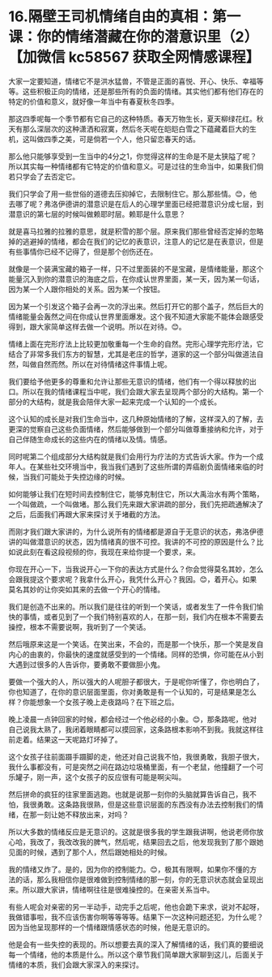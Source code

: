 # 16.隔壁王司机情绪自由的真相：第一课：你的情绪潜藏在你的潜意识里（2）【加微信 kc58567 获取全网情感课程】

大家一定要知道，情绪它不是洪水猛兽，不管是正面的喜悦、开心、快乐、幸福等等。这些积极正向的情绪，还是那些所有的负面的情绪。其实他们都有他们存在的特定的价值和意义，就好像一年当中有春夏秋冬四季。

那这四季呢每一个季节都有它自己的这种特质。春天万物生长，夏天柳绿花红。秋天有那么深层次的这种潇洒和寂寞，然后冬天呢在皑皑白雪之下蕴藏着巨大的生机，这叫做四季之美，可是倘若一个人，他只留恋春天的话。

那么他只能够享受到一生当中的4分之1，你觉得这样的生命是不是太狭隘了呢？所以其实每一种情绪都有它特定的价值和意义。可是过往的生命当中，如果我们倘若只学会了去否定它。

我们只学会了用一些世俗的道德去压抑掉它，去限制住它。那么那些情。😊，他去哪了呢？弗洛伊德讲的潜意识是在后人的心理学里面已经把潜意识分成七层，到潜意识的第七层的时候叫做赖耶时层。赖耶是什么意思？

就是喜马拉雅的拉雅的意思，就是积雪的那个层。原来我们那些曾经否定掉的忽略掉的逃避掉的情绪，都会在我们的记忆的表意识，注意人的记忆是在表意识，但是有些事情你已经不记得了，但是那个创伤还在。

就像是一个装满宝藏的箱子一样，只不过里面装的不是宝藏，是情绪能量，那这个能量沉入到你的潜意识的海底之后，在你成认世界里面，某一天，因为某一句话，因为某一个人跟你相处的关系。因为某一个按钮。

因为某一个引发这个箱子会再一次的浮出来。然后打开它的那个盖子，然后巨大的情绪能量会轰然之间在你成认世界里面爆发。这个我不知道大家能不能体会跟感受得到，跟大家简单这样去做一个说明。所以在对待。😊。

情绪上面在完形疗法上比较更加敬重每一个生命的自然。完形心理学完形疗法，它结合了非常多我们东方的智慧，尤其是老庄的哲学，道家的这一个部分叫做道法自然，叫做自然而然。所以在对待情绪这件事情上呢。

我们要给予他更多的尊重和允许让那些无意识的情绪，他们有一个得以释放的出口。所以在我的情绪课程当中呢，我们会跟大家去呈现两个部分的大结构。第一个部分的大结构，就是我会陪伴大家一起来完成一个认知的一个成长。

这个认知的成长是对我们生命当中，这几种原始情绪的了解，这样深入的了解，去更深的觉察自己这些负面情绪，然后能够做到一个部分叫做尊重接纳和允许，对于自己伴随生命成长的这些内在的情绪以及情。情感。

同时呢第二个组成部分大结构就是我们会用行为疗法的方式告诉大家。作为一个成年人。在某些社交环境当中，我当我们遇到了这些所谓的弄癌剧负面情绪来临的时候，当我们可能处于失控边缘的时候。

如何能够让我们在短时间去控制住它，能够克制住它，所以大禹治水有两个策略，一个叫做疏，一个叫做堵。那么我们先来跟大家讲疏的部分，我们先把疏通解决了之后，后面我们再跟大家来探讨关于堵截的方法。

而刚才我们跟大家讲的，为什么说所有的情绪都是源自于无意识的状态，弗洛伊德讲的叫做潜意识的状态，因为情绪真的很不可控。我讲的不可控的原因是什么？比如说此刻在看这段视频的你，我现在来给你提一个要求，来。

你现在开心一下，当我说开心一下你的表达方式是什么？你会觉得莫名其妙，怎么会跟我提这个要求呢？我拿什么开心，我凭什么开心？我因。😊，着开心。如果莫名其妙的让你突如其来的去做一个开心的情绪。

我们是创造不出来的。所以我们是往往的听到一个笑话，或者发生了一件令我们愉快的事情，或者见到了一个我们特别喜欢的人，在那一刻，我们内在根本不需要去操控，根本不需要说啊，我听到了一个笑话。

然后哦原来这是一个笑话。在笑出来，不会的，而是那一个快乐，那一个笑是发自内心的由衷的，你最快的速度就感受到的一个情绪。同样的恐惧，你可能在从小到大遇到过很多的人告诉你，要勇敢不要做胆小鬼。

要做一个强大的人，所以强大的人呢胆子都很大，于是呢你听懂了，你也明白了，你也知道了，在你的意识层面里面，你对勇敢是有一个认知的，可是结果是怎么样？你能想象一个女孩子晚上走夜路吗？在下班之后。

晚上凌晨一点钟回家的时候，都会经过一个他必经的小象。😊，那条路呢，他对自己说我太熟了，我闭着眼睛都可以摸回家，这条路根本影响不到我。我就这样往前走着。结果这一天呢路灯坏掉了。

这个女孩子往前面蹑手蹑脚的走，他还对自己说我不怕，我很勇敢，我胆子很大，我什么事都没有，可是突然之间在路边垃圾桶里面，有一个老鼠，他撞翻了一个可乐罐子，刚一声，这个女孩子的反应很有可能是啊尖叫。

然后拼命的疯狂的往家里面逃跑。也就是说那一刻你的头脑就算告诉自己，我不怕，我很勇敢。这条路我很熟，但是这些意识层面的东西没有办法去控制我们的情绪，在那一刻让她不释放出来，对吗？

所以大多数的情绪反应是无意识的。这就是很多我的学生跟我讲啊，他说老师你放心哈，我改了，我改改我的脾气，然后呢，结果回去之后，他发现我到了那个跟她见面的时候，遇到了那个人，然后跟她相处的时候。

我的情绪又炸了。是的，因为你的控制能力。😊，极其有限啊，如果你不懂的方法的话，那么我相信你是很难做到控制情绪的那一刻，你的无意识状态就会呈现出来。所以跟大家讲，情绪啊往往是很难操控的。在亲密关系当中。

有些人呢会对亲密的另一半动手，动完手之后呢，他也会跪下来求，说对不起呀，我做错事啦，我不应该伤害你啊等等等等。结果下一次这种问题还犯，为什么呢？因为当他呈现那样的一个情绪跟情感状态的时候，他是无意识的。

他是会有一些失控的表现的。所以想要去真的深入了解情绪的话，我们真的要细说每一个情绪，他的本质是什么。所以这个章节我们简单跟大家聊到这儿，后面关于情绪的本质，我们会跟大家深入的来探讨。

